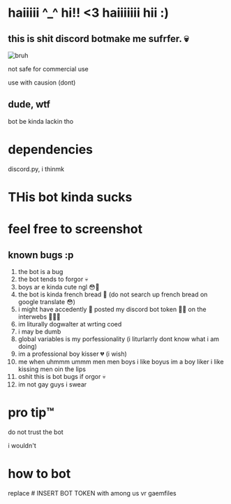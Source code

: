 # haiiiii ^_^ hi!! <3 haiiiiiii hii :)
## this is shit discord botmake me sufrfer. 💀

![bruh](https://i.ibb.co/3rSwMQh/9634c84aee630758edb218053d8f04e7.jpg)

not safe for commercial use

use with causion (dont)

## dude, wtf
bot be kinda lackin tho

# dependencies
discord.py, i thinmk

# THis bot kinda sucks
# feel free to screenshot

## known bugs :p

1. the bot is a bug
2. the bot tends to forgor 💀
3. boys ar e kinda cute ngl 😳🤤
4. the bot is kinda french bread 🥖 (do not search up french bread on google translate 😳)
5. i might have accedently 🥺 posted my discord bot token 😤😡 on the interwebs 🥰🥰🥺
6. im liturally dogwalter at wrting coed
7. i may be dumb
8. global variables is my porfessionality (i liturlarrly dont know what i am doing)
9. im a professional boy kisser 💔 (i wish)
10. me when uhmmm ummm men men boys i like boyus im a boy liker i like kissing men oin the lips
11. oshit this is bot bugs if orgor 💀
12. im not gay guys i swear

# pro tip™️
do not trust the bot

i wouldn't

# how to bot
replace # INSERT BOT TOKEN with among us vr gaemfiles

